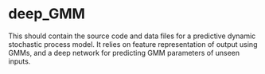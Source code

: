 # deep_GMM
This should contain the source code and data files for a predictive dynamic stochastic process model. It relies on feature representation of output using GMMs, and a deep network for predicting GMM parameters of unseen inputs.
